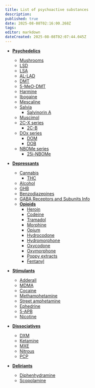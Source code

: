 ```yaml
---
title: List of psychoactive substances
description: 
published: true
date: 2025-08-08T02:16:00.268Z
tags: 
editor: markdown
dateCreated: 2025-08-08T02:07:44.045Z
---
```


* **[Psychedelics](/en/psychedelics)**
  * [Mushrooms](/en/untagged/mushrooms)
  * [LSD](/en/psychedelics/lsd)
  * [LSA](/en/psychedelics/lsa)
  * [AL-LAD](/en/psychedelics/al-lad)
  * [DMT](/en/psychedelics/dmt)
  * [5-MeO-DMT](/en/5-meo-dmt)
  * [Harmine](/en/harmine)
  * [Ibogaine](/en/psychedelics/ibogaine)
  * [Mescaline](/en/stimulants/mescaline)
  * [Salvia](/en/dissociatives/salvia)
    * [Salvinorin A](/en/chemicals/salvinorin-a)
  * [Muscimol](/en/psychedelics/muscimol)
  * [2C-X series](/en/psychedelics/2c-x)
    * [2C-B](/en/psychedelics/2c-b)
  * [DOx series](/en/psychedelics/dox)
    * [DOM](/en/psychedelics/dom)
    * [DOB](/en/dob)
  * [NBOMe series](/en/nbome)
    * [25i-NBOMe](/en/25i-nbome)

* **[Depressants](/en/depressants)**
  * [Cannabis](/en/depressants/cannabis)
    * [THC](/en/chemicals/thc)
  * [Alcohol](/en/depressants/alcohol)
  * [GHB](/en/depressants/ghb)
  * [Benzodiazepines](/en/benzodiazepines)
  * [GABA Receptors and Subunits Info](/en/untagged/gaba-receptors-and-subunits-info)
  * **[Opioids](/en/opioids)**
    * [Heroin](/en/opioids/heroin)
    * [Codeine](/en/opioids/codeine)
    * [Tramadol](/en/opioids/tramadol)
    * [Morphine](/en/opioids/morphine)
    * [Opium](/en/opium)
    * [Hydrocodone](/en/opioids/hydrocodone)
    * [Hydromorphone](/en/opioids/hydromorphone)
    * [Oxycodone](/en/untagged/oxycodone)
    * [Oxymorphone](/en/opioids/oxymorphone)
    * [Poppy extracts](/en/poppy-extracts)
    * [Fentanyl](/en/opioids/fentanyl)

* **[Stimulants](/en/stimulants)**
  * [Adderall](/en/stimulants/adderall)
  * [MDMA](/en/stimulants/mdma)
  * [Cocaine](/en/stimulants/cocaine)
  * [Methamphetamine](/en/stimulants/methamphetamine)
  * [Street amphetamine](/en/street-amphetamine)
  * [Ephedrine](/en/chemicals/ephedrine)
  * [5-APB](/en/stimulants/5-apb)
  * [Nicotine](/en/stimulants/nicotine)

* **[Dissociatives](/en/dissociatives)**
  * [DXM](/en/dissociatives/dxm)
  * [Ketamine](/en/untagged/ketamine)
  * [MXE](/en/mxe)
  * [Nitrous](/en/nitrous)
  * [PCP](/en/dissociatives/pcp)

* **[Deliriants](/en/deliriants)**
  * [Diphenhydramine](/en/deliriants/diphenhydramine)
  * [Scopolamine](/en/deliriants/scopolamine)